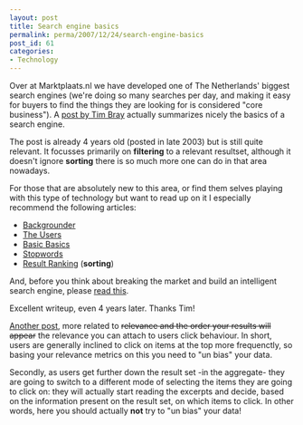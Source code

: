 ```yaml
---
layout: post
title: Search engine basics
permalink: perma/2007/12/24/search-engine-basics
post_id: 61
categories: 
- Technology
---
```


Over at Marktplaats.nl we have developed one of The Netherlands' biggest search
engines (we're doing so many searches per day, and making it easy for buyers to
find the things they are looking for is considered "core business"). A <a
href="http://www.tbray.org/ongoing/When/200x/2003/07/30/OnSearchTOC">post by
Tim Bray</a> actually summarizes nicely the basics of a search engine. 

The post is already 4 years old (posted in late 2003) but is still quite
relevant. It focusses primarily on __filtering__ to a relevant resultset,
although it doesn't ignore __sorting__ there is so much more one can do in that
area nowadays.

For those that are absolutely new to this area, or find them selves playing with this type of technology but want to read up on it I especially recommend the following articles:

* <a href="http://www.tbray.org/ongoing/When/200x/2003/06/15/OnSearch">Backgrounder</a>
* <a href="http://www.tbray.org/ongoing/When/200x/2003/06/17/SearchUsers">The Users</a>
* <a href="http://www.tbray.org/ongoing/When/200x/2003/06/18/HowSearchWorks">Basic Basics</a>
* <a href="http://www.tbray.org/ongoing/When/200x/2003/07/11/Stopwords">Stopwords</a>
* <a href="http://www.tbray.org/ongoing/When/200x/2003/06/24/IntelligentSearch">Result Ranking</a> (__sorting__)

And, before you think about breaking the market and build an intelligent search
engine, please <a
href="http://www.tbray.org/ongoing/When/200x/2003/06/24/IntelligentSearch">read
this</a>. 

Excellent writeup, even 4 years later. Thanks Tim!

<a
href="http://glinden.blogspot.com/2007/12/papers-from-wsdm-2008-on-click-position.html">Another
post</a>, more related to <strike>relevance and the order your results will
appear</strike> the relevance you can attach to users click behaviour. In
short, users are generally inclined to click on items at the top more
frequenctly, so basing your relevance metrics on this you need to "un bias"
your data. 

Secondly, as users get further down the result set -in the aggregate- they are
going to switch to a different mode of selecting the items they are going to
click on: they will actually start reading the excerpts and decide, based on
the information present on the result set, on which items to click. In other
words, here you should actually **not** try to "un bias" your data!
 

